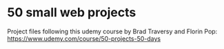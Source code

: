 # 50 small web projects 
Project files following this udemy course by Brad Traversy and Florin Pop: https://www.udemy.com/course/50-projects-50-days
